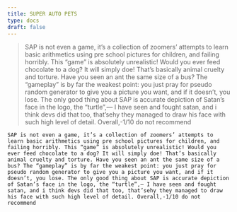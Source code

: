 ```yaml
---
title: SUPER AUTO PETS
type: docs
draft: false
---
```


> SAP is not even a game, it’s a collection of zoomers’ attempts to learn basic arithmetics using pre school pictures for children, and failing horribly. This “game” is absolutely unrealistic! Would you ever feed chocolate to a dog? It will simply doe! That’s basically animal cruelty and torture. Have you seen an ant the same size of a bus? The “gameplay” is by far the weakest point: you just pray for pseudo random generator to give you a picture you want, and if it doesn’t, you lose. The only good thing about SAP is accurate depiction of Satan’s face in the logo, the “turtle”,— I have seen and fought satan, and i think devs did that too, that’sehy they managed to draw his face with such high level of detail. Overall,-1/10 do not recommend

```plaintext {filename="Copy to clipboard"}
SAP is not even a game, it’s a collection of zoomers’ attempts to learn basic arithmetics using pre school pictures for children, and failing horribly. This “game” is absolutely unrealistic! Would you ever feed chocolate to a dog? It will simply doe! That’s basically animal cruelty and torture. Have you seen an ant the same size of a bus? The “gameplay” is by far the weakest point: you just pray for pseudo random generator to give you a picture you want, and if it doesn’t, you lose. The only good thing about SAP is accurate depiction of Satan’s face in the logo, the “turtle”,— I have seen and fought satan, and i think devs did that too, that’sehy they managed to draw his face with such high level of detail. Overall,-1/10 do not recommend
```
